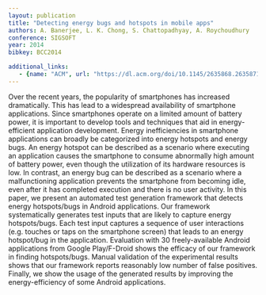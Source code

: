 ```yaml
---
layout: publication
title: "Detecting energy bugs and hotspots in mobile apps"
authors: A. Banerjee, L. K. Chong, S. Chattopadhyay, A. Roychoudhury
conference: SIGSOFT
year: 2014
bibkey: BCC2014

additional_links:
   - {name: "ACM", url: "https://dl.acm.org/doi/10.1145/2635868.2635871"}
---
```

Over the recent years, the popularity of smartphones has increased dramatically. This has lead to a widespread availability of smartphone applications. Since smartphones operate on a limited amount of battery power, it is important to develop tools and techniques that aid in energy-efficient application development. Energy inefficiencies in smartphone applications can broadly be categorized into energy hotspots and energy bugs. An energy hotspot can be described as a scenario where executing an application causes the smartphone to consume abnormally high amount of battery power, even though the utilization of its hardware resources is low. In contrast, an energy bug can be described as a scenario where a malfunctioning application prevents the smartphone from becoming idle, even after it has completed execution and there is no user activity. In this paper, we present an automated test generation framework that detects energy hotspots/bugs in Android applications. Our framework systematically generates test inputs that are likely to capture energy hotspots/bugs. Each test input captures a sequence of user interactions (e.g. touches or taps on the smartphone screen) that leads to an energy hotspot/bug in the application. Evaluation with 30 freely-available Android applications from Google Play/F-Droid shows the efficacy of our framework in finding hotspots/bugs. Manual validation of the experimental results shows that our framework reports reasonably low number of false positives. Finally, we show the usage of the generated results by improving the energy-efficiency of some Android applications.